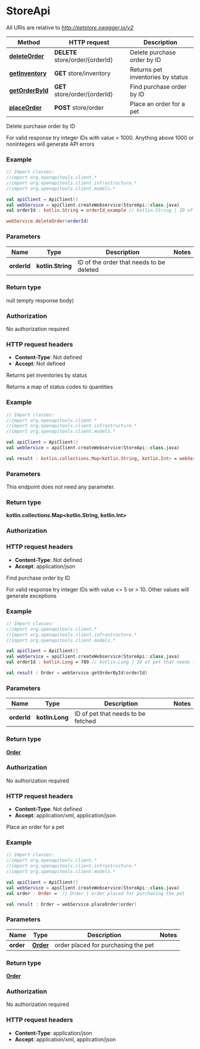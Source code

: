 # StoreApi

All URIs are relative to *http://petstore.swagger.io/v2*

Method | HTTP request | Description
------------- | ------------- | -------------
[**deleteOrder**](StoreApi.md#deleteOrder) | **DELETE** store/order/{orderId} | Delete purchase order by ID
[**getInventory**](StoreApi.md#getInventory) | **GET** store/inventory | Returns pet inventories by status
[**getOrderById**](StoreApi.md#getOrderById) | **GET** store/order/{orderId} | Find purchase order by ID
[**placeOrder**](StoreApi.md#placeOrder) | **POST** store/order | Place an order for a pet



Delete purchase order by ID

For valid response try integer IDs with value &lt; 1000. Anything above 1000 or nonintegers will generate API errors

### Example
```kotlin
// Import classes:
//import org.openapitools.client.*
//import org.openapitools.client.infrastructure.*
//import org.openapitools.client.models.*

val apiClient = ApiClient()
val webService = apiClient.createWebservice(StoreApi::class.java)
val orderId : kotlin.String = orderId_example // kotlin.String | ID of the order that needs to be deleted

webService.deleteOrder(orderId)
```

### Parameters

Name | Type | Description  | Notes
------------- | ------------- | ------------- | -------------
 **orderId** | **kotlin.String**| ID of the order that needs to be deleted |

### Return type

null (empty response body)

### Authorization

No authorization required

### HTTP request headers

 - **Content-Type**: Not defined
 - **Accept**: Not defined


Returns pet inventories by status

Returns a map of status codes to quantities

### Example
```kotlin
// Import classes:
//import org.openapitools.client.*
//import org.openapitools.client.infrastructure.*
//import org.openapitools.client.models.*

val apiClient = ApiClient()
val webService = apiClient.createWebservice(StoreApi::class.java)

val result : kotlin.collections.Map<kotlin.String, kotlin.Int> = webService.getInventory()
```

### Parameters
This endpoint does not need any parameter.

### Return type

**kotlin.collections.Map&lt;kotlin.String, kotlin.Int&gt;**

### Authorization



### HTTP request headers

 - **Content-Type**: Not defined
 - **Accept**: application/json


Find purchase order by ID

For valid response try integer IDs with value &lt;&#x3D; 5 or &gt; 10. Other values will generate exceptions

### Example
```kotlin
// Import classes:
//import org.openapitools.client.*
//import org.openapitools.client.infrastructure.*
//import org.openapitools.client.models.*

val apiClient = ApiClient()
val webService = apiClient.createWebservice(StoreApi::class.java)
val orderId : kotlin.Long = 789 // kotlin.Long | ID of pet that needs to be fetched

val result : Order = webService.getOrderById(orderId)
```

### Parameters

Name | Type | Description  | Notes
------------- | ------------- | ------------- | -------------
 **orderId** | **kotlin.Long**| ID of pet that needs to be fetched |

### Return type

[**Order**](Order.md)

### Authorization

No authorization required

### HTTP request headers

 - **Content-Type**: Not defined
 - **Accept**: application/xml, application/json


Place an order for a pet



### Example
```kotlin
// Import classes:
//import org.openapitools.client.*
//import org.openapitools.client.infrastructure.*
//import org.openapitools.client.models.*

val apiClient = ApiClient()
val webService = apiClient.createWebservice(StoreApi::class.java)
val order : Order =  // Order | order placed for purchasing the pet

val result : Order = webService.placeOrder(order)
```

### Parameters

Name | Type | Description  | Notes
------------- | ------------- | ------------- | -------------
 **order** | [**Order**](Order.md)| order placed for purchasing the pet |

### Return type

[**Order**](Order.md)

### Authorization

No authorization required

### HTTP request headers

 - **Content-Type**: application/json
 - **Accept**: application/xml, application/json

